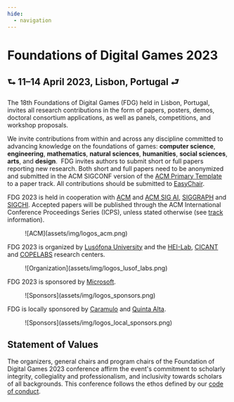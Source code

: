```yaml
---
hide:
  - navigation
---
```


# Foundations of Digital Games 2023

## &#11153; 11&#8211;14 April 2023, Lisbon, Portugal &#11152;

The 18th Foundations of Digital Games (FDG) held in Lisbon, Portugal, invites
all research contributions in the form of papers, posters, demos, doctoral
consortium applications, as well as panels, competitions, and workshop
proposals.

We invite contributions from within and across any discipline committed to
advancing knowledge on the foundations of games: **computer science**,
**engineering**, **mathematics**, **natural sciences**, **humanities**,
**social sciences**, **arts**, and **design**.  ​FDG invites authors to submit
short or full papers reporting new research. Both short and full papers need to
be anonymized and submitted in the ACM SIGCONF version of the
[ACM Primary Template] to a paper track. All contributions should be submitted
to [EasyChair].

FDG 2023 is held in cooperation with [ACM] and [ACM SIG AI], [SIGGRAPH] and
[SIGCHI]. Accepted papers will be published through the ACM International
Conference Proceedings Series (ICPS), unless stated otherwise (see
[track](tracks.md) information).

<figure markdown>
  ![ACM](assets/img/logos_acm.png)
</figure>

FDG 2023 is organized by [Lusófona University] and the [HEI-Lab], [CICANT] and
[COPELABS] research centers.

<figure markdown>
  ![Organization](assets/img/logos_lusof_labs.png)
</figure>

FDG 2023 is sponsored by [Microsoft].

<figure markdown>
  ![Sponsors](assets/img/logos_sponsors.png)
</figure>

FDG is locally sponsored by [Caramulo](https://www.aguasdocaramulo.pt/) and
[Quinta Alta](https://www.quintaalta.pt/en/tbt/).

<figure markdown>
  ![Sponsors](assets/img/logos_local_sponsors.png)
</figure>

## Statement of Values

The organizers, general chairs and program chairs of the Foundation of Digital Games 2023 conference affirm the event's commitment to scholarly integrity, collegiality and professionalism, and inclusivity towards scholars of all backgrounds. This conference follows the ethos defined by our [code of conduct](code-of-conduct.md).

[ACM Primary Template]:https://www.acm.org/publications/proceedings-template
[ACM]:https://www.acm.org/
[ACM SIG AI]:https://sigai.acm.org/
[SIGGRAPH]:https://www.siggraph.org/
[SIGCHI]:https://sigchi.org/
[EasyChair]:https://easychair.org/conferences/?conf=fdg2023
[Lusófona University]:https://www.ulusofona.pt/
[HEI-Lab]:https://hei-lab.ulusofona.pt/
[CICANT]:https://cicant.ulusofona.pt/
[COPELABS]:http://copelabs.ulusofona.pt/
[Microsoft]:https://www.microsoft.com/
